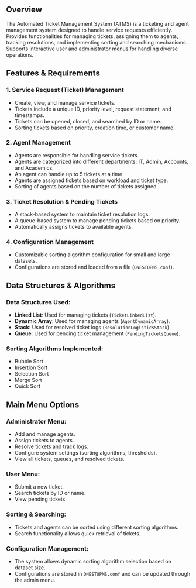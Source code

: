 ## Overview
The Automated Ticket Management System (ATMS) is a ticketing and agent management system designed to handle service requests efficiently. Provides functionalities for managing tickets, assigning them to agents, tracking resolutions, and implementing sorting and searching mechanisms. Supports interactive user and administrator menus for handling diverse operations.

## Features & Requirements

### 1. Service Request (Ticket) Management
- Create, view, and manage service tickets.
- Tickets include a unique ID, priority level, request statement, and timestamps.
- Tickets can be opened, closed, and searched by ID or name.
- Sorting tickets based on priority, creation time, or customer name.

### 2. Agent Management
- Agents are responsible for handling service tickets.
- Agents are categorized into different departments: IT, Admin, Accounts, and Academics.
- An agent can handle up to 5 tickets at a time.
- Agents are assigned tickets based on workload and ticket type.
- Sorting of agents based on the number of tickets assigned.

### 3. Ticket Resolution & Pending Tickets
- A stack-based system to maintain ticket resolution logs.
- A queue-based system to manage pending tickets based on priority.
- Automatically assigns tickets to available agents.

### 4. Configuration Management
- Customizable sorting algorithm configuration for small and large datasets.
- Configurations are stored and loaded from a file (`ONESTOPMS.conf`).

## Data Structures & Algorithms

### Data Structures Used:
- **Linked List**: Used for managing tickets (`TicketLinkedList`).
- **Dynamic Array**: Used for managing agents (`AgentDynamicArray`).
- **Stack**: Used for resolved ticket logs (`ResolutionLogisticsStack`).
- **Queue**: Used for pending ticket management (`PendingTicketsQueue`).

### Sorting Algorithms Implemented:
- Bubble Sort
- Insertion Sort
- Selection Sort
- Merge Sort
- Quick Sort

## Main Menu Options

### Administrator Menu:
- Add and manage agents.
- Assign tickets to agents.
- Resolve tickets and track logs.
- Configure system settings (sorting algorithms, thresholds).
- View all tickets, queues, and resolved tickets.

### User Menu:
- Submit a new ticket.
- Search tickets by ID or name.
- View pending tickets.

### Sorting & Searching:
- Tickets and agents can be sorted using different sorting algorithms.
- Search functionality allows quick retrieval of tickets.

### Configuration Management:
- The system allows dynamic sorting algorithm selection based on dataset size.
- Configurations are stored in `ONESTOPMS.conf` and can be updated through the admin menu.
